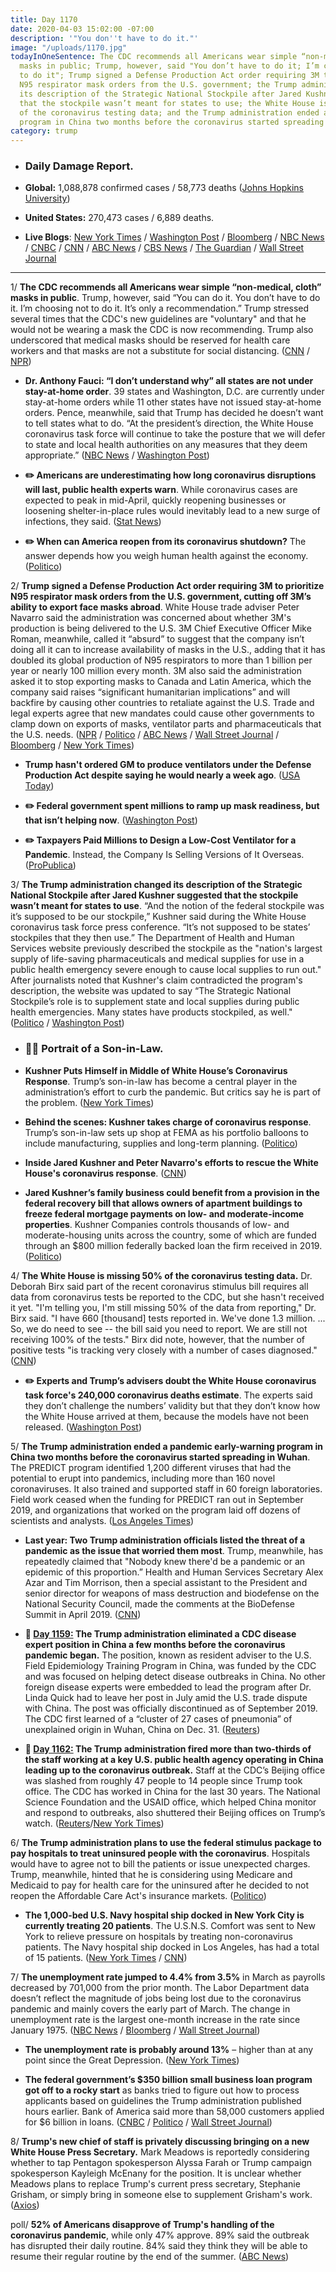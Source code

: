 ```yaml
---
title: Day 1170
date: 2020-04-03 15:02:00 -07:00
description: '"You don''t have to do it."'
image: "/uploads/1170.jpg"
todayInOneSentence: The CDC recommends all Americans wear simple “non-medical, cloth”
  masks in public; Trump, however, said "You don’t have to do it; I’m choosing not
  to do it"; Trump signed a Defense Production Act order requiring 3M to prioritize
  N95 respirator mask orders from the U.S. government; the Trump administration changed
  its description of the Strategic National Stockpile after Jared Kushner suggested
  that the stockpile wasn’t meant for states to use; the White House is missing 50%
  of the coronavirus testing data; and the Trump administration ended a pandemic early-warning
  program in China two months before the coronavirus started spreading in Wuhan.
category: trump
---
```


* ### Daily Damage Report.

* **Global:** 1,088,878 confirmed cases / 58,773 deaths ([Johns Hopkins University](https://coronavirus.jhu.edu/map.html))

* **United States:** 270,473 cases / 6,889 deaths.

* **Live Blogs**: [New York Times](https://www.nytimes.com/2020/04/03/world/coronavirus-news-updates.html?action=click&module=Spotlight&pgtype=Homepage) / [Washington Post](https://www.washingtonpost.com/world/2020/04/03/coronavirus-latest-news/) / [Bloomberg](https://www.bloomberg.com/news/articles/2020-04-02/infections-reach-grim-mark-trump-tests-negative-virus-update?srnd=premium) / [NBC News](https://www.nbcnews.com/health/health-news/live-blog/2020-04-03-coronavirus-news-n1175641) / [CNBC](https://www.cnbc.com/2020/04/03/coronavirus-latest-updates.html) / [CNN](https://www.cnn.com/world/live-news/coronavirus-pandemic-04-03-20-intl/index.html) / [ABC News](https://abcnews.go.com/Health/coronavirus-live-updates-us-death-toll-tops-6000/story?id=69953122) / [CBS News](https://www.cbsnews.com/live-updates/coronavirus-pandemic-covid-19-latest-news-2020-04-03/) / [The Guardian](https://www.theguardian.com/us-news/live/2020/apr/03/coronavirus-live-news-us-donald-trump-latest) / [Wall Street Journal](https://www.wsj.com/livecoverage/coronavirus-2020-04-03)

---

1/ **The CDC recommends all Americans wear simple “non-medical, cloth” masks in public**. Trump, however, said “You can do it. You don’t have to do it. I’m choosing not to do it. It’s only a recommendation.” Trump stressed several times that the CDC's new guidelines are "voluntary" and that he would not be wearing a mask the CDC is now recommending. Trump also underscored that medical masks should be reserved for health care workers and that masks are not a substitute for social distancing. ([CNN](https://www.cnn.com/2020/04/03/politics/trump-white-house-face-masks/index.html) / [NPR](https://www.npr.org/sections/coronavirus-live-updates/2020/04/03/826219824/president-trump-says-cdc-now-recommends-americans-wear-cloth-masks-in-public?utm_medium=RSS&utm_campaign=nprblogscoronavirusliveupdates))

* **Dr. Anthony Fauci:  “I don’t understand why” all states are not under stay-at-home order**. 39 states and Washington, D.C. are currently under stay-at-home orders while 11 other states have not issued stay-at-home orders. Pence, meanwhile, said that Trump has decided he doesn’t want to tell states what to do. “At the president’s direction, the White House coronavirus task force will continue to take the posture that we will defer to state and local health authorities on any measures that they deem appropriate.”    ([NBC News](https://www.nbcnews.com/politics/white-house/fauci-i-don-t-understand-why-all-states-are-not-n1175841) / [Washington Post](https://www.washingtonpost.com/politics/2020/04/03/i-just-dont-understand-why-were-not-doing-that-fauci-calls-nationwide-stay-at-home-despite-trumps-resistance/))

* **✏️ Americans are underestimating how long coronavirus disruptions will last, public health experts warn**. While coronavirus cases are expected to peak in mid-April, quickly reopening businesses or loosening shelter-in-place rules would inevitably lead to a new surge of infections, they said. ([Stat News](https://www.statnews.com/2020/04/03/americans-are-underestimating-how-long-coronavirus-disruptions-will-last-health-experts-say/))

* **✏️ When can America reopen from its coronavirus shutdown?** The answer depends how you weigh human health against the economy. ([Politico](https://www.politico.com/news/magazine/2020/04/02/coronavirus-economy-reopen-deaths-balance-analysis-159248))

2/ **Trump signed a Defense Production Act order requiring 3M to prioritize N95 respirator mask orders from the U.S. government, cutting off 3M’s ability to export face masks abroad**. White House trade adviser Peter Navarro said the administration was concerned about whether 3M's production is being delivered to the U.S. 3M Chief Executive Officer Mike Roman, meanwhile, called it “absurd” to suggest that the company isn’t doing all it can to increase availability of masks in the U.S., adding that it has doubled its global production of N95 respirators to more than 1 billion per year or nearly 100 million every month. 3M also said the administration asked it to stop exporting masks to Canada and Latin America, which the company said raises “significant humanitarian implications” and will backfire by causing other countries to retaliate against the U.S. Trade and legal experts agree that new mandates could cause other governments to clamp down on exports of masks, ventilator parts and pharmaceuticals that the U.S. needs. ([NPR](https://www.npr.org/sections/coronavirus-live-updates/2020/04/03/826629472/slammed-by-trump-3m-says-n95-mask-exports-from-u-s-should-continue) / [Politico](https://www.politico.com/news/2020/04/03/3m-warns-of-white-house-order-to-stop-exporting-masks-to-canada-163060) / [ABC News](https://abcnews.go.com/Business/wireStory/3m-fires-back-trump-order-produce-face-masks-69962167) / [Wall Street Journal](https://www.wsj.com/articles/3m-under-attack-from-white-house-pushes-back-11585922687?mod=hp_lead_pos2) / [Bloomberg](https://www.bloomberg.com/news/articles/2020-04-03/trump-s-battle-with-3m-on-masks-escalates-over-u-s-exports?srnd=premium&sref=MIBMEEoj) / [New York Times](https://www.nytimes.com/2020/04/03/world/coronavirus-news-updates.html?action=click&module=Spotlight&pgtype=Homepage#link-529b526e))

* **Trump hasn't ordered GM to produce ventilators under the Defense Production Act despite saying he would nearly a week ago**. ([USA Today](https://www.usatoday.com/story/news/politics/2020/04/02/coronavirus-trump-said-force-gm-build-ventilators-he-hasnt/5100856002/))

* **✏️ Federal government spent millions to ramp up mask readiness, but that isn’t helping now**. ([Washington Post](https://www.washingtonpost.com/investigations/federal-government-spent-millions-to-ramp-up-mask-readiness-but-that-isnt-helping-now/2020/04/03/d62dda5c-74fa-11ea-a9bd-9f8b593300d0_story.html))

* **✏️ Taxpayers Paid Millions to Design a Low-Cost Ventilator for a Pandemic**. Instead, the Company Is Selling Versions of It Overseas. ([ProPublica](https://www.propublica.org/article/taxpayers-paid-millions-to-design-a-low-cost-ventilator-for-a-pandemic-instead-the-company-is-selling-versions-of-it-overseas-))

3/ **The Trump administration changed its description of the Strategic National Stockpile after Jared Kushner suggested that the stockpile wasn’t meant for states to use**. “And the notion of the federal stockpile was it’s supposed to be our stockpile,” Kushner said during the White House coronavirus task force press conference. “It’s not supposed to be states’ stockpiles that they then use.” The Department of Health and Human Services website previously described the stockpile as the "nation's largest supply of life-saving pharmaceuticals and medical supplies for use in a public health emergency severe enough to cause local supplies to run out." After journalists noted that Kushner's claim contradicted the program's description, the website was updated to say “The Strategic National Stockpile’s role is to supplement state and local supplies during public health emergencies. Many states have products stockpiled, as well." ([Politico](https://www.politico.com/news/2020/04/03/strategic-national-stockpile-description-altered-after-kushners-remarks-163181) / [Washington Post](https://www.washingtonpost.com/politics/2020/04/03/jared-kushner-stands-trump-proceeds-offer-very-trumpian-claim-about-stockpiles/))

* ### **🙇‍♂️ Portrait of a Son-in-Law.**

* **Kushner Puts Himself in Middle of White House’s Coronavirus Response**. Trump’s son-in-law has become a central player in the administration’s effort to curb the pandemic. But critics say he is part of the problem. ([New York Times](https://www.nytimes.com/2020/04/02/us/politics/jared-kushner-coronavirus-trump.html))

* **Behind the scenes: Kushner takes charge of coronavirus response**. Trump’s son-in-law sets up shop at FEMA as his portfolio balloons to include manufacturing, supplies and long-term planning. ([Politico](https://www.politico.com/news/2020/04/01/jared-kushner-coronavirus-response-160553))

* **Inside Jared Kushner and Peter Navarro's efforts to rescue the White House's coronavirus response**. ([CNN](https://www.cnn.com/2020/04/03/politics/kushner-navarro-defense-production-act-coronavirus/index.html))

* **Jared Kushner’s family business could benefit from a provision in the federal recovery bill that allows owners of apartment buildings to freeze federal mortgage payments on low- and moderate-income properties**. Kushner Companies controls thousands of low- and moderate-housing units across the country, some of which are funded through an $800 million federally backed loan the firm received in 2019. ([Politico](https://www.politico.com/news/2020/04/03/jared-kushner-company-benefit-recovery-bill-162652))

4/ **The White House is missing 50% of the coronavirus testing data.** Dr. Deborah Birx said part of the recent coronavirus stimulus bill requires all data from coronavirus tests be reported to the CDC, but she hasn't received it yet. "I'm telling you, I'm still missing 50% of the data from reporting," Dr. Birx said. "I have 660 \[thousand\] tests reported in. We've done 1.3 million. ... So, we do need to see -- the bill said you need to report. We are still not receiving 100% of the tests." Birx did note, however, that the number of positive tests "is tracking very closely with a number of cases diagnosed." ([CNN](https://www.cnn.com/2020/04/02/politics/birx-task-force-coronavirus-testing/index.html))

* **✏️ Experts and Trump’s advisers doubt the White House coronavirus task force's 240,000 coronavirus deaths estimate**. The experts said they don’t challenge the numbers’ validity but that they don’t know how the White House arrived at them, because the models have not been released. ([Washington Post](https://www.washingtonpost.com/health/2020/04/02/experts-trumps-advisers-doubt-white-houses-240000-coronavirus-deaths-estimate/))

5/ **The Trump administration ended a pandemic early-warning program in China two months before the coronavirus started spreading in Wuhan**. The PREDICT program identified 1,200 different viruses that had the potential to erupt into pandemics, including more than 160 novel coronaviruses. It also trained and supported staff in 60 foreign laboratories. Field work ceased when the funding for PREDICT ran out in September 2019, and organizations that worked on the program laid off dozens of scientists and analysts. ([Los Angeles Times](https://www.latimes.com/science/story/2020-04-02/coronavirus-trump-pandemic-program-viruses-detection))

* **Last year: Two Trump administration officials listed the threat of a pandemic as the issue that worried them most**. Trump, meanwhile, has repeatedly claimed that "Nobody knew there'd be a pandemic or an epidemic of this proportion.” Health and Human Services Secretary Alex Azar and Tim Morrison, then a special assistant to the President and senior director for weapons of mass destruction and biodefense on the National Security Council, made the comments at the BioDefense Summit in April 2019. ([CNN](https://www.cnn.com/2020/04/03/politics/kfile-officials-worried-over-pandemic-last-year/index.html))

* **📌 [Day 1159:](https://whatthefuckjusthappenedtoday.com/2020/03/23/day-1159/#7-the-trump-administration-eliminate) The Trump administration eliminated a CDC disease expert position in China a few months before the coronavirus pandemic began.** The position, known as resident adviser to the U.S. Field Epidemiology Training Program in China, was funded by the CDC and was focused on helping detect disease outbreaks in China. No other foreign disease experts were embedded to lead the program after Dr. Linda Quick had to leave her post in July amid the U.S. trade dispute with China. The post was officially discontinued as of September 2019. The CDC first learned of a “cluster of 27 cases of pneumonia” of unexplained origin in Wuhan, China on Dec. 31. ([Reuters](https://www.reuters.com/article/us-health-coronavirus-china-cdc-exclusiv-idUSKBN21910S))

* **📌 [Day 1162:](https://whatthefuckjusthappenedtoday.com/2020/03/26/day-1162/#5-the-trump-administration-fired-mor) The Trump administration fired more than two-thirds of the staff working at a key U.S. public health agency operating in China leading up to the coronavirus outbreak.** Staff at the CDC’s Beijing office was slashed from roughly 47 people to 14 people since Trump took office. The CDC has worked in China for the last 30 years. The National Science Foundation and the USAID office, which helped China monitor and respond to outbreaks, also shuttered their Beijing offices on Trump’s watch. ([Reuters](https://www.reuters.com/article/us-health-coronavirus-china-cdc-exclusiv-idUSKBN21C3N5)/[New York Times](https://www.nytimes.com/2020/03/26/us/politics/coronavirus-expertise-trump.html))

6/ **The Trump administration plans to use the federal stimulus package to pay hospitals to treat uninsured people with the coronavirus**. Hospitals would have to agree not to bill the patients or issue unexpected charges. Trump, meanwhile, hinted that he is considering using Medicare and Medicaid to pay for health care for the uninsured after he decided to not reopen the Affordable Care Act's insurance markets. ([Politico](https://www.politico.com/news/2020/04/01/trump-obamacare-coronavirus-160732))

* **The 1,000-bed U.S. Navy hospital ship docked in New York City is currently treating 20 patients**. The U.S.N.S. Comfort was sent to New York to relieve pressure on hospitals by treating non-coronavirus patients. The Navy hospital ship docked in Los Angeles, has had a total of 15 patients. ([New York Times](https://www.nytimes.com/2020/04/02/nyregion/ny-coronavirus-usns-comfort.html) / [CNN](https://www.cnn.com/2020/04/03/politics/navy-hospital-ship-comfort-new-york-coronavirus/))

7/ **The unemployment rate jumped to 4.4% from 3.5%** in March as payrolls decreased by 701,000 from the prior month. The Labor Department data doesn’t reflect the magnitude of jobs being lost due to the coronavirus pandemic and mainly covers the early part of March. The change in unemployment rate is the largest one-month increase in the rate since January 1975. ([NBC News](https://www.nbcnews.com/business/business-news/march-jobs-report-shows-loss-701-000-jobs-n1175726) / [Bloomberg](https://www.bloomberg.com/news/articles/2020-04-03/u-s-payrolls-fall-701-000-in-march-ahead-of-surge-in-layoffs?srnd=premium&sref=MIBMEEoj) / [Wall Street Journal](https://www.wsj.com/articles/u-s-jobs-report-likely-to-show-start-of-record-labor-market-collapse-11585906617?mod=hp_lead_pos5))

* **The unemployment rate is probably around 13%** – higher than at any point since the Great Depression. ([New York Times](https://www.nytimes.com/2020/04/03/upshot/coronavirus-jobless-rate-great-depression.html))

* **The federal government’s $350 billion small business loan program got off to a rocky start** as banks tried to figure out how to process applicants based on guidelines the Trump administration published hours earlier. Bank of America said more than 58,000 customers applied for $6 billion in loans. ([CNBC](https://www.cnbc.com/2020/04/03/bank-of-americas-small-business-loan-portal-is-up-making-it-the-first-bank-to-accept-applications.html) / [Politico](https://www.politico.com/news/2020/04/03/small-business-lending-program-coronavirus-163333) / [Wall Street Journal](https://www.wsj.com/articles/small-business-loan-program-makes-bumpy-start-11585939613?mod=hp_lead_pos3))

8/ **Trump's new chief of staff is privately discussing bringing on a new White House Press Secretary.** Mark Meadows is reportedly considering whether to tap Pentagon spokesperson Alyssa Farah or Trump campaign spokesperson Kayleigh McEnany for the position. It is unclear whether Meadows plans to replace Trump's current press secretary, Stephanie Grisham, or simply bring in someone else to supplement Grisham's work. ([Axios](https://www.axios.com/white-house-press-secretary-farah-mcenany-grisham-meadows-e9b99a5f-93e1-4ec7-addf-68affb1e5244.html))

poll/ **52% of Americans disapprove of Trump's handling of the coronavirus pandemic**, while only 47% approve. 89% said the outbreak has disrupted their daily routine. 84% said they think they will be able to resume their regular routine by the end of the summer. ([ABC News](https://abcnews.go.com/Politics/fewer-half-americans-daily-routine-return-normal-june/story?id=69940187))